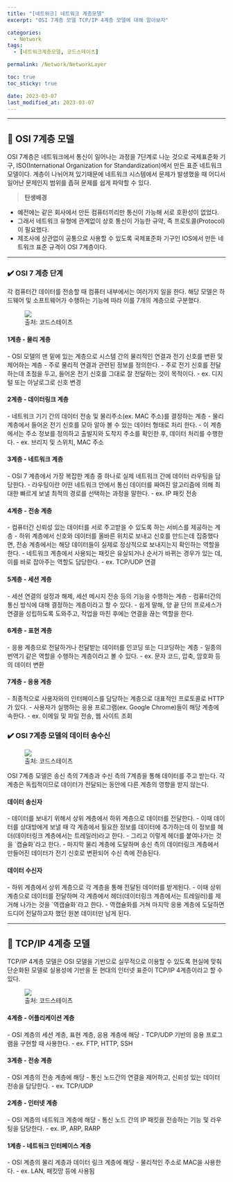```yaml
---
title: "[네트워크] 네트워크 계층모델"
excerpt: "OSI 7계층 모델 TCP/IP 4계층 모델에 대해 알아보자"

categories:
  - Network
tags:
  - [네트워크계층모델, 코드스테이츠]

permalink: /Network/NetworkLayer

toc: true
toc_sticky: true

date: 2023-03-07
last_modified_at: 2023-03-07
---
```

<hr>

## 📝 OSI 7계층 모델

OSI 7계층은 네트워크에서 통신이 일어나는 과정을 7단계로 나눈 것으로 국제표준화 기구, ISO(International Organization for Standardization)에서 만든 표준 네트워크 모델이다.
계층이 나뉘어져 있기때문에 네트워크 시스템에서 문제가 발생했을 때 어디서 일어난 문제인지 범위를 좁혀 문제를 쉽게 파악할 수 있다.<br>

>**탄생배경**
- 예전에는 같은 회사에서 만든 컴퓨터끼리만 통신이 가능해 서로 호환성이 없었다.
- 그래서 네트워크 유형에 관계없이 상호 통신이 가능한 규약, 즉 프로토콜(Protocol)이 필요했다.
- 제조사에 상관없이 공통으로 사용할 수 있도록 국제표준화 기구인 IOS에서 만든 네트워크 표준 규격이 OSI 7계층이다.

<hr class="sub">

### ✔️ OSI 7 계층 단계
각 컴퓨터간 데이터를 전송할 때 컴퓨터 내부에서는 여러가지 일을 한다. 해당 모델은 하드웨어 및 소프트웨어가 수행하는 기능에 따라 이를 7개의 계층으로 구분했다.
<figure>
  <img src="/assets/images/posts_img/NetworkLayer/OSI.png">
  <figcaption>출처: 코드스테이츠</figcaption>
</figure>

<h4 class="sub-title">1계층 - 물리 계층</h4>
- OSI 모델의 맨 밑에 있는 계층으로 시스템 간의 물리적인 연결과 전기 신호를 변환 및 제어하는 계층
- 주로 물리적 연결과 관련된 정보를 정의한다.
- 주로 전기 신호를 전달하는데 초점을 두고, 들어온 전기 신호를 그대로 잘 전달하는 것이 목적이다.
- ex. 디지털 또는 아날로그로 신호 변경

<h4 class="sub-title">2계층 - 데이터링크 계층</h4>
- 네트워크 기기 간의 데이터 전송 및 물리주소(ex. MAC 주소)를 결정하는 계층
- 물리 계층에서 들어온 전기 신호를 모아 알아 볼 수 있는 데이터 형태로 처리 한다.
- 이 계층에서는 주소 정보를 정의하고 출발지와 도착지 주소를 확인한 후, 데이터 처리를 수행한다.
- ex. 브리지 및 스위치, MAC 주소

<h4 class="sub-title">3계층 - 네트워크 계층</h4>
- OSI 7 계층에서 가장 복잡한 계층 중 하나로 실제 네트워크 간에 데이터 라우팅을 담당한다.
- 라우팅이란 어떤 네트워크 안에서 통신 데이터를 짜여진 알고리즘에 의해 최대한 빠르게 보낼 최적의 경로를 선택하는 과정을 말한다.
- ex. IP 패킷 전송

<h4 class="sub-title">4계층 - 전송 계층</h4>
- 컴퓨터간 신뢰성 있는 데이터를 서로 주고받을 수 있도록 하는 서비스를 제공하는 계층
- 하위 계층에서 신호와 데이터를 올바른 위치로 보내고 신호를 만드는데 집중했다면, 전송 계층에서는 해당 데이터들이 실제로 정상적으로 보내지는지 확인하는 역할을 한다.
- 네트워크 계층에서 사용되는 패킷은 유실되거나 순서가 바뀌는 경우가 있는 데, 이를 바로 잡아주는 역할도 담당한다.
- ex. TCP/UDP 연결

<h4 class="sub-title">5계층 - 세션 계층</h4>
- 세션 연결의 설정과 해제, 세션 메시지 전송 등의 기능을 수행하는 계층
- 컴퓨터간의 통신 방식에 대해 결정하는 계층이라고 할 수 있다.
- 쉽게 말해, 양 끝 단의 프로세스가 연결을 성립하도록 도와주고, 작업을 마친 후에는 연결을 끊는 역할을 한다.

<h4 class="sub-title">6계층 - 표현 계층</h4>
- 응용 계층으로 전달하거나 전달받는 데이터를 인코딩 또는 디코딩하는 계층
- 일종의 번역기 같은 역할을 수행하는 계층이라고 볼 수 있다.
- ex. 문자 코드, 압축, 암호화 등의 데이터 변환

<h4 class="sub-title">7계층 - 응용 계층</h4>
- 최종적으로 사용자와의 인터페이스를 담당하는 계층으로 대표적인 프로토콜로 HTTP가 있다.
- 사용자가 실행하는 응용 프로그램(ex. Google Chrome)들이 해당 계층에 속한다.
-  ex. 이메일 및 파일 전송, 웹 사이트 조회

### ✔️ OSI 7계층 모델의 데이터 송수신

<figure>
  <img src="/assets/images/posts_img/NetworkLayer/datacapsule.png">
  <figcaption>출처: 코드스테이츠</figcaption>
</figure>

OSI 7계층 모델은 송신 측의 7계층과 수신 측의 7계층을 통해 데이터를 주고 받는다. 각 계층은 독립적이므로 데이터가 전달되는 동안에 다른 계층의 영향을 받지 않는다.

<h4 class="sub-title">데이터 송신자</h4>
- 데이터를 보내기 위해서 상위 계층에서 하위 계층으로 데이터를 전달한다.
- 이때 데이터를 상대방에게 보낼 때 각 계층에서 필요한 정보를 데이터에 추가하는데 이 정보를 헤더(데이터링크 계층에서는 트레일러)라고 한다.
- 그리고 이렇게 헤더를 붙여나가는 것을 `캡슐화`라고 한다.
- 마지막 물리 계층에 도달하며 송신 측의 데이터링크 계층에서 만들어진 데이터가 전기 신호로 변환되어 수신 측에 전송된다.

<h4 class="sub-title">데이터 수신자</h4>
- 하위 계층에서 상위 계층으로 각 계층을 통해 전달된 데이터를 받게된다.
- 이때 상위 계층으로 데이터를 전달하며 각 계층에서 헤더(데이터링크 계층에서는 트레일러)를 제거해 나가는 것을 `역캡슐화`라고 한다.
- 역캡슐화를 거쳐 마지막 응용 계층에 도달하면 드디어 전달하고자 했던 원본 데이터만 남게 된다.

<hr>

## 📝 TCP&#47;IP 4계층 모델
TCP&#47;IP 4계층 모델은 OSI 모델을 기반으로 실무적으로 이용할 수 있도록 현실에 맞춰 단순화된 모델로 실용성에 기반을 둔 현대의 인터넷 표준이 TCP&#47;IP 4계층이라고 할 수 있다.

<figure>
  <img src="/assets/images/posts_img/NetworkLayer/tcp.png">
  <figcaption>출처: 코드스테이츠</figcaption>
</figure>

<h4 class="sub-title">4계층 - 어플리케이션 계층</h4>
- OSI 계층의 세션 계층, 표현 계층, 응용 계층에 해당
- TCP&#47;UDP 기반의 응용 프로그램을 구현할 때 사용한다.
- ex. FTP, HTTP, SSH

<h4 class="sub-title">3계층 - 전송 계층</h4>
- OSI 계층의 전송 계층에 해당
- 통신 노드간의 연결을 제어하고, 신뢰성 있는 데이터 전송을 담당한다.
- ex. TCP&#47;UDP

<h4 class="sub-title">2계층 - 인터넷 계층</h4>
- OSI 계층의 네트워크 계층에 해당
- 통신 노드 간의 IP 패킷을 전송하는 기능 및 라우팅을 담당한다.
- ex. IP, ARP, RARP

<h4 class="sub-title">1계층 - 네트워크 인터페이스 계층</h4>
- OSI 계층의 물리 계층과 데이터 링크 계층에 해당
- 물리적인 주소로 MAC을 사용한다.
- ex. LAN, 패킷망 등에 사용됨